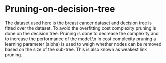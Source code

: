 # Pruning-on-decision-tree
The dataset used here is the breast cancer dataset and decision tree is fitted over the dataset.
To avoid the overfitting cost complexity pruning is done on the decision tree. Pruning is done to decrease the complexity and to increase the performance of the model.\n
In cost complexity pruning a learning parameter (alpha) is used to weigh whether nodes can be removed based on the size of the sub-tree. This is also known as weakest link pruning.
